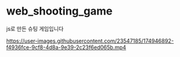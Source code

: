 # web_shooting_game

js로 만든 슈팅 게임입니다



https://user-images.githubusercontent.com/23547185/174946892-f4936fce-9cf8-4d8a-9e39-2c23f6ed065b.mp4

